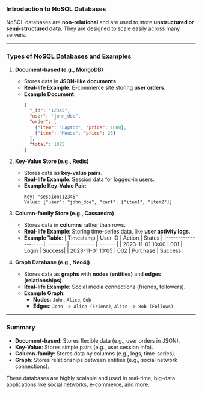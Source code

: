 ### **Introduction to NoSQL Databases**

NoSQL databases are **non-relational** and are used to store **unstructured or semi-structured data**. They are designed to scale easily across many servers.

---

### **Types of NoSQL Databases and Examples**

1. **Document-based (e.g., MongoDB)**  
   - Stores data in **JSON-like documents**.
   - **Real-life Example**: E-commerce site storing **user orders**.
   - **Example Document**:
     ```json
     {
       "_id": "12345",
       "user": "john_doe",
       "order": [
         {"item": "Laptop", "price": 1000},
         {"item": "Mouse", "price": 25}
       ],
       "total": 1025
     }
     ```

2. **Key-Value Store (e.g., Redis)**  
   - Stores data as **key-value pairs**.
   - **Real-life Example**: Session data for logged-in users.
   - **Example Key-Value Pair**:
     ```
     Key: "session:12345"
     Value: {"user": "john_doe", "cart": ["item1", "item2"]}
     ```

3. **Column-family Store (e.g., Cassandra)**  
   - Stores data in **columns** rather than rows.
   - **Real-life Example**: Storing time-series data, like **user activity logs**.
   - **Example Table**:
     | Timestamp          | User ID | Action    | Status |
     |--------------------|---------|-----------|--------|
     | 2023-11-01 10:00   | 001     | Login     | Success|
     | 2023-11-01 10:05   | 002     | Purchase  | Success|

4. **Graph Database (e.g., Neo4j)**  
   - Stores data as **graphs** with **nodes (entities)** and **edges (relationships)**.
   - **Real-life Example**: Social media connections (friends, followers).
   - **Example Graph**:  
     - **Nodes**: `John`, `Alice`, `Bob`
     - **Edges**: `John -> Alice (Friend)`, `Alice -> Bob (Follows)`

---

### **Summary**
- **Document-based**: Stores flexible data (e.g., user orders in JSON).
- **Key-Value**: Stores simple pairs (e.g., user session info).
- **Column-family**: Stores data by columns (e.g., logs, time-series).
- **Graph**: Stores relationships between entities (e.g., social network connections).

These databases are highly scalable and used in real-time, big-data applications like social networks, e-commerce, and more.
